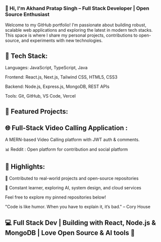 ### 👋 Hi, I'm Akhand Pratap Singh – Full Stack Developer | Open Source Enthusiast
Welcome to my GitHub portfolio! I'm passionate about building robust, scalable web applications and exploring the latest in modern tech stacks. This space is where I share my personal projects, contributions to open-source, and experiments with new technologies.

 
 ## 🔧 Tech Stack:
Languages: JavaScript, TypeScript, Java

Frontend: React.js, Next.js, Tailwind CSS, HTML5, CSS3

Backend: Node.js, Express.js, MongoDB, REST APIs

Tools: Git, GitHub, VS Code, Vercel

## 🚀 Featured Projects:
## 🌐 Full-Stack Video Calling Application : 
A MERN-based Video Calling platform with JWT auth & comments.

📊 Reddit : Open platform for contribution and social platform

 ## 📌 Highlights:
💼 Contributed to real-world projects and open-source repositories

🧠 Constant learner, exploring AI, system design, and cloud services

Feel free to explore my pinned repositories below!

"Code is like humor. When you have to explain it, it’s bad." – Cory House

## 💻 Full Stack Dev | Building with React, Node.js & MongoDB | Love Open Source & AI tools 🚀
